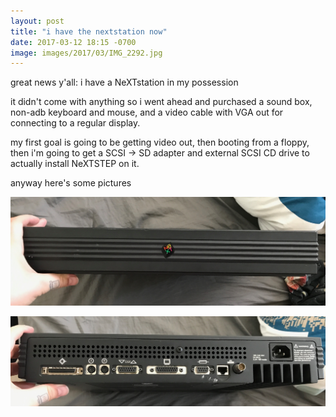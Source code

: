 ```yaml
---
layout: post
title: "i have the nextstation now"
date: 2017-03-12 18:15 -0700
image: images/2017/03/IMG_2292.jpg
---
```


great news y'all: i have a NeXTstation in my possession

it didn't come with anything so i went ahead and purchased a sound box, non-adb keyboard and mouse, and a video cable with VGA out for connecting to a regular display.

my first goal is going to be getting video out, then booting from a floppy, then i'm going to get a SCSI -> SD adapter and external SCSI CD drive to actually install NeXTSTEP on it.

anyway here's some pictures

![](/images/2017/03/IMG_2292.jpg)

![](/images/2017/03/IMG_2294.jpg)

